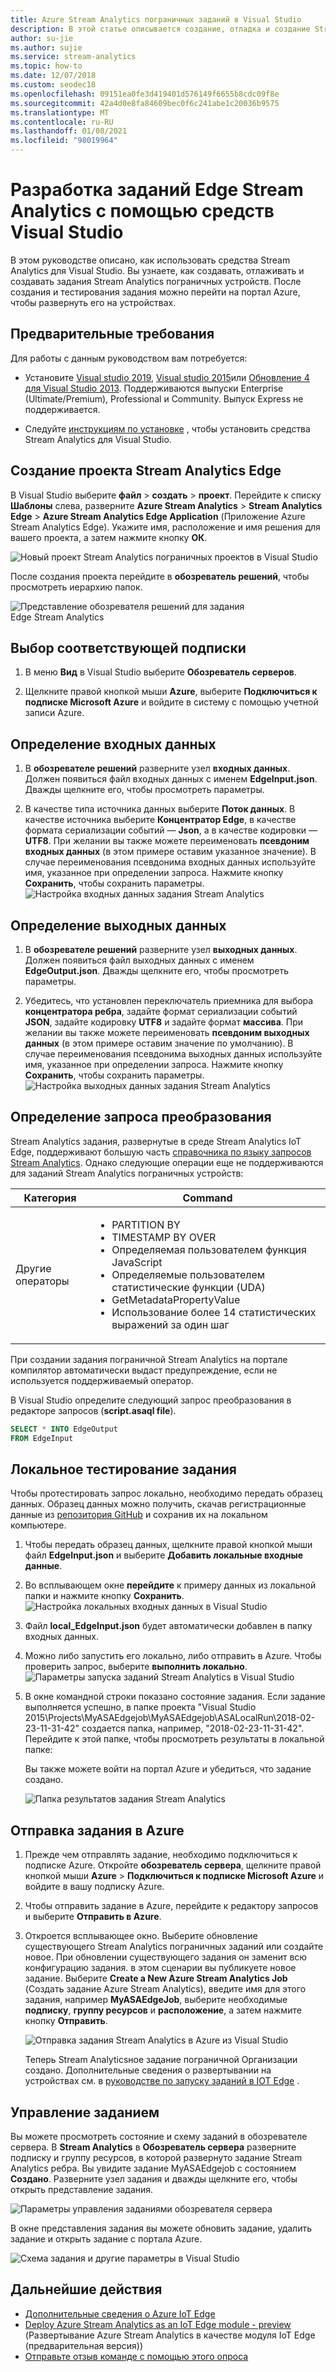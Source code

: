 ```yaml
---
title: Azure Stream Analytics пограничных заданий в Visual Studio
description: В этой статье описывается создание, отладка и создание Stream Analytics в IoT Edge заданиях с помощью средств Stream Analytics для Visual Studio.
author: su-jie
ms.author: sujie
ms.service: stream-analytics
ms.topic: how-to
ms.date: 12/07/2018
ms.custom: seodec18
ms.openlocfilehash: 09151ea0fe3d419401d576149f6655b8cdc09f8e
ms.sourcegitcommit: 42a4d0e8fa84609bec0f6c241abe1c20036b9575
ms.translationtype: MT
ms.contentlocale: ru-RU
ms.lasthandoff: 01/08/2021
ms.locfileid: "98019964"
---
```

# <a name="develop-stream-analytics-edge-jobs-using-visual-studio-tools"></a>Разработка заданий Edge Stream Analytics с помощью средств Visual Studio

В этом руководстве описано, как использовать средства Stream Analytics для Visual Studio. Вы узнаете, как создавать, отлаживать и создавать задания Stream Analytics пограничных устройств. После создания и тестирования задания можно перейти на портал Azure, чтобы развернуть его на устройствах. 

## <a name="prerequisites"></a>Предварительные требования

Для работы с данным руководством вам потребуется:

* Установите [Visual studio 2019](https://visualstudio.microsoft.com/downloads/), [Visual studio 2015](https://www.visualstudio.com/vs/older-downloads/)или [Обновление 4 для Visual Studio 2013](https://www.microsoft.com/download/details.aspx?id=45326). Поддерживаются выпуски Enterprise (Ultimate/Premium), Professional и Community. Выпуск Express не поддерживается.  

* Следуйте [инструкциям по установке](stream-analytics-tools-for-visual-studio-edge-jobs.md) , чтобы установить средства Stream Analytics для Visual Studio.
 
## <a name="create-a-stream-analytics-edge-project"></a>Создание проекта Stream Analytics Edge 

В Visual Studio выберите **файл**  >  **создать**  >  **проект**. Перейдите к списку **Шаблоны** слева, разверните **Azure Stream Analytics** > **Stream Analytics Edge** > **Azure Stream Analytics Edge Application** (Приложение Azure Stream Analytics Edge). Укажите имя, расположение и имя решения для вашего проекта, а затем нажмите кнопку **ОК**.

![Новый проект Stream Analytics пограничных проектов в Visual Studio](./media/stream-analytics-tools-for-visual-studio-edge-jobs/new-stream-analytics-edge-project.png)

После создания проекта перейдите в **обозреватель решений**, чтобы просмотреть иерархию папок.

![Представление обозревателя решений для задания Edge Stream Analytics](./media/stream-analytics-tools-for-visual-studio-edge-jobs/edge-project-in-solution-explorer.png)

 
## <a name="choose-the-correct-subscription"></a>Выбор соответствующей подписки

1. В меню **Вид** в Visual Studio выберите **Обозреватель серверов**.  

2. Щелкните правой кнопкой мыши **Azure**, выберите **Подключиться к подписке Microsoft Azure** и войдите в систему с помощью учетной записи Azure.

## <a name="define-inputs"></a>Определение входных данных

1. В **обозревателе решений** разверните узел **входных данных**. Должен появиться файл входных данных с именем **EdgeInput.json**. Дважды щелкните его, чтобы просмотреть параметры.  

2. В качестве типа источника данных выберите **Поток данных**. В качестве источника выберите **Концентратор Edge**, в качестве формата сериализации событий — **Json**, а в качестве кодировки — **UTF8**. При желании вы также можете переименовать **псевдоним входных данных** (в этом примере оставим указанное значение). В случае переименования псевдонима входных данных используйте имя, указанное при определении запроса. Нажмите кнопку **Сохранить**, чтобы сохранить параметры.  
   ![Настройка входных данных задания Stream Analytics](./media/stream-analytics-tools-for-visual-studio-edge-jobs/stream-analytics-input-configuration.png)
 


## <a name="define-outputs"></a>Определение выходных данных

1. В **обозревателе решений** разверните узел **выходных данных**. Должен появиться файл выходных данных с именем **EdgeOutput.json**. Дважды щелкните его, чтобы просмотреть параметры.  

2. Убедитесь, что установлен переключатель приемника для выбора **концентратора ребра**, задайте формат сериализации событий **JSON**, задайте кодировку **UTF8** и задайте формат **массива**. При желании вы также можете переименовать **псевдоним выходных данных** (в этом примере оставим значение по умолчанию). В случае переименования псевдонима выходных данных используйте имя, указанное при определении запроса. Нажмите кнопку **Сохранить**, чтобы сохранить параметры. 
   ![Настройка выходных данных задания Stream Analytics](./media/stream-analytics-tools-for-visual-studio-edge-jobs/stream-analytics-output-configuration.png)
 
## <a name="define-the-transformation-query"></a>Определение запроса преобразования

Stream Analytics задания, развернутые в среде Stream Analytics IoT Edge, поддерживают большую часть [справочника по языку запросов Stream Analytics](/stream-analytics-query/stream-analytics-query-language-reference?f=255&MSPPError=-2147217396). Однако следующие операции еще не поддерживаются для заданий Stream Analytics пограничных устройств: 


|**Категория**  | **Command**  |
|---------|---------|
|Другие операторы | <ul><li>PARTITION BY</li><li>TIMESTAMP BY OVER</li><li>Определяемая пользователем функция JavaScript</li><li>Определяемые пользователем статистические функции (UDA)</li><li>GetMetadataPropertyValue</li><li>Использование более 14 статистических выражений за один шаг</li></ul>   |

При создании задания пограничной Stream Analytics на портале компилятор автоматически выдаст предупреждение, если не используется поддерживаемый оператор.

В Visual Studio определите следующий запрос преобразования в редакторе запросов (**script.asaql file**).

```sql
SELECT * INTO EdgeOutput
FROM EdgeInput 
```

## <a name="test-the-job-locally"></a>Локальное тестирование задания

Чтобы протестировать запрос локально, необходимо передать образец данных. Образец данных можно получить, скачав регистрационные данные из [репозитория GitHub](https://github.com/Azure/azure-stream-analytics/blob/master/Sample%20Data/Registration.json) и сохранив их на локальном компьютере. 

1. Чтобы передать образец данных, щелкните правой кнопкой мыши файл **EdgeInput.json** и выберите **Добавить локальные входные данные**.  

2. Во всплывающем окне **перейдите** к примеру данных из локальной папки и нажмите кнопку **Сохранить**.
   ![Настройка локальных входных данных в Visual Studio](./media/stream-analytics-tools-for-visual-studio-edge-jobs/stream-analytics-local-input-configuration.png)
 
3. Файл **local_EdgeInput.json** будет автоматически добавлен в папку входных данных.  
4. Можно либо запустить его локально, либо отправить в Azure. Чтобы проверить запрос, выберите **выполнить локально**.  
   ![Параметры запуска заданий Stream Analytics в Visual Studio](./media/stream-analytics-tools-for-visual-studio-edge-jobs/stream-analytics-visual-stuidio-run-options.png)
 
5. В окне командной строки показано состояние задания. Если задание выполняется успешно, в папке проекта "Visual Studio 2015\Projects\MyASAEdgejob\MyASAEdgejob\ASALocalRun\2018-02-23-11-31-42" создается папка, например, "2018-02-23-11-31-42". Перейдите к этой папке, чтобы просмотреть результаты в локальной папке:

   Вы также можете войти на портал Azure и убедиться, что задание создано. 

   ![Папка результатов задания Stream Analytics](./media/stream-analytics-tools-for-visual-studio-edge-jobs/stream-analytics-job-result-folder.png)

## <a name="submit-the-job-to-azure"></a>Отправка задания в Azure

1. Прежде чем отправлять задание, необходимо подключиться к подписке Azure. Откройте **обозреватель сервера**, щелкните правой кнопкой мыши **Azure** > **Подключиться к подписке Microsoft Azure** и войдите в вашу подписку Azure.  

2. Чтобы отправить задание в Azure, перейдите к редактору запросов и выберите **Отправить в Azure**.  

3. Откроется всплывающее окно. Выберите обновление существующего Stream Analytics пограничных заданий или создайте новое. При обновлении существующего задания он заменит всю конфигурацию задания. в этом сценарии вы публикуете новое задание. Выберите **Create a New Azure Stream Analytics Job** (Создать задание Azure Stream Analytics), введите имя для этого задания, например **MyASAEdgeJob**, выберите необходимые **подписку**, **группу ресурсов** и **расположение**, а затем нажмите кнопку **Отправить**.

   ![Отправка задания Stream Analytics в Azure из Visual Studio](./media/stream-analytics-tools-for-visual-studio-edge-jobs/submit-stream-analytics-job-to-azure.png)
 
   Теперь Stream Analyticsное задание пограничной Организации создано. Дополнительные сведения о развертывании на устройствах см. в [руководстве по запуску заданий в IOT Edge](stream-analytics-edge.md) . 

## <a name="manage-the-job"></a>Управление заданием 

Вы можете просмотреть состояние и схему заданий в обозревателе сервера. В **Stream Analytics** в **Обозреватель сервера** разверните подписку и группу ресурсов, в которой развернуто задание Stream Analytics ребра. Вы увидите задание MyASAEdgejob с состоянием **Создано**. Разверните узел задания и дважды щелкните его, чтобы открыть представление задания.

![Параметры управления заданиями обозревателя сервера](./media/stream-analytics-tools-for-visual-studio-edge-jobs/server-explorer-options.png)
 
В окне представления задания вы можете обновить задание, удалить задание и открыть задание с портала Azure.

![Схема задания и другие параметры в Visual Studio](./media/stream-analytics-tools-for-visual-studio-edge-jobs/job-diagram-and-other-options.png) 

## <a name="next-steps"></a>Дальнейшие действия

* [Дополнительные сведения о Azure IoT Edge](../iot-edge/about-iot-edge.md)
* [Deploy Azure Stream Analytics as an IoT Edge module - preview](../iot-edge/tutorial-deploy-stream-analytics.md) (Развертывание Azure Stream Analytics в качестве модуля IoT Edge (предварительная версия))
* [Отправьте отзыв команде с помощью этого опроса](https://forms.office.com/Pages/ResponsePage.aspx?id=v4j5cvGGr0GRqy180BHbR2czagZ-i_9Cg6NhAZlH9ypUMjNEM0RDVU9CVTBQWDdYTlk0UDNTTFdUTC4u)